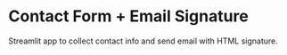 # Contact Form + Email Signature

Streamlit app to collect contact info and send email with HTML signature.
